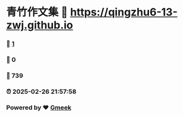 # 青竹作文集 :link: https://qingzhu6-13-zwj.github.io 
### :page_facing_up: [1](https://qingzhu6-13-zwj.github.io/tag.html) 
### :speech_balloon: 0 
### :hibiscus: 739 
### :alarm_clock: 2025-02-26 21:57:58 
### Powered by :heart: [Gmeek](https://github.com/Meekdai/Gmeek)
